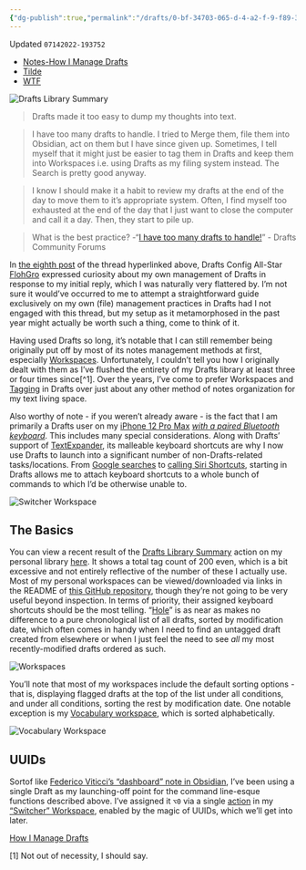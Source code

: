 ```yaml
---
{"dg-publish":true,"permalink":"/drafts/0-bf-34703-065-d-4-a2-f-9-f89-381-a2348405-e-2/","dgHomeLink":true,"dgPassFrontmatter":false}
---
```


Updated `07142022-193752`

- [Notes-How I Manage Drafts](drafts://open?uuid=939FF8C4-CB56-4A5F-99E9-D88E7162BE4E)
- [Tilde](https://tilde.town/~extratone/drafts/manage/)
- [WTF](https://davidblue.wtf/drafts/0BF34703-065D-4A2F-9F89-381A2348405E.html)

![Drafts Library Summary](https://user-images.githubusercontent.com/43663476/163240429-65a75405-3535-415f-a47b-4e68073c9089.png)

> Drafts made it too easy to dump my thoughts into text.

> I have too many drafts to handle. I tried to Merge them, file them into Obsidian, act on them but I have since given up. Sometimes, I tell myself that it might just be easier to tag them in Drafts and keep them into Workspaces i.e. using Drafts as my filing system instead. The Search is pretty good anyway.

> I know I should make it a habit to review my drafts at the end of the day to move them to it’s appropriate system. Often, I find myself too exhausted at the end of the day that I just want to close the computer and call it a day. Then, they start to pile up. 

> What is the best practice?
-“[I have too many drafts to handle!](https://forums.getdrafts.com/t/i-have-too-many-drafts-to-handle/12428)” - Drafts Community Forums

In [the eighth post](https://forums.getdrafts.com/t/i-have-too-many-drafts-to-handle/12428/8) of the thread hyperlinked above, Drafts Config All-Star [FlohGro](https://forums.getdrafts.com/u/FlohGro) expressed curiosity about my own management of Drafts in response to my initial reply, which I was naturally very flattered by. I’m not sure it would’ve occurred to me to attempt a straightforward guide exclusively on my own (file) management practices in Drafts had I not engaged with this thread, but my setup as it metamorphosed in the past year might actually be worth such a thing, come to think of it.

Having used Drafts so long, it’s notable that I can still remember being originally put off by most of its notes management methods at first, especially [Workspaces](https://docs.getdrafts.com/docs/drafts/workspaces). Unfortunately, I couldn’t tell you how I originally dealt with them as I’ve flushed the entirety of my Drafts library at least three or four times since[^1]. Over the years, I’ve come to prefer Workspaces and [Tagging](https://docs.getdrafts.com/docs/drafts/tagging) in Drafts over just about any other method of notes organization for my text living space.

Also worthy of note - if you weren’t already aware - is the fact that I am primarily a Drafts user on my [iPhone 12 Pro Max](https://github.com/extratone/jorts) [*with a paired Bluetooth keyboard*](https://extratone.github.io/drafts/#drafts-keyboard-shortcuts--ios-export-). This includes many special considerations. Along with Drafts’ support of [TextExpander](https://apps.apple.com/us/app/textexpander-keyboard/id1075927186), its malleable keyboard shortcuts are why I now use Drafts to launch into a significant number of non-Drafts-related tasks/locations. From [Google searches](https://directory.getdrafts.com/a/1yu) to [calling Siri Shortcuts](https://actions.getdrafts.com/a/1xP), starting in Drafts allows me to attach keyboard shortcuts to a whole bunch of commands to which I’d be otherwise unable to.

![Switcher Workspace](https://i.snap.as/AKZ4458Q.png)

## The Basics

You can view a recent result of the [Drafts Library Summary](https://actions.getdrafts.com/a/12X) action on my personal library [here](https://davidblue.wtf/drafts/library). It shows a total tag count of 200 even, which is a bit excessive and not entirely reflective of the number of these I actually use. Most of my personal workspaces can be viewed/downloaded via links in the README of [this GitHub repository](https://github.com/extratone/drafts), though they’re not going to be very useful beyond inspection. In terms of priority, their assigned keyboard shortcuts should be the most telling. “[Hole](https://actions.getdrafts.com/w/1vR)” is as near as makes no difference to a pure chronological list of all drafts, sorted by modification date, which often comes in handy when I need to find an untagged draft created from elsewhere or when I just feel the need to see *all* my most recently-modified drafts ordered as such. 

![Workspaces](https://i.snap.as/pb8H9CCx.png)

You’ll note that most of my workspaces include the default sorting options - that is, displaying flagged drafts at the top of the list under all conditions, and under all conditions, sorting the rest by modification date. One notable exception is my [Vocabulary workspace](https://directory.getdrafts.com/w/1zN), which is sorted alphabetically.

![Vocabulary Workspace](https://i.snap.as/3VLAXk96.png)

## UUIDs

Sortof like [Federico Viticci’s “dashboard” note in Obsidian](https://club.macstories.net/posts/extension-284), I’ve been using a single Draft as my launching-off point for the command line-esque functions described above. I’ve assigned it `⌥0` via a single [action](https://directory.getdrafts.com/a/1yw) in my [“Switcher” Workspace](https://directory.getdrafts.com/g/1ue), enabled by the magic of UUIDs, which we’ll get into later.

[How I Manage Drafts](https://chaff.writeas.com/how-i-manage-drafts)

[1] Not out of necessity, I should say.